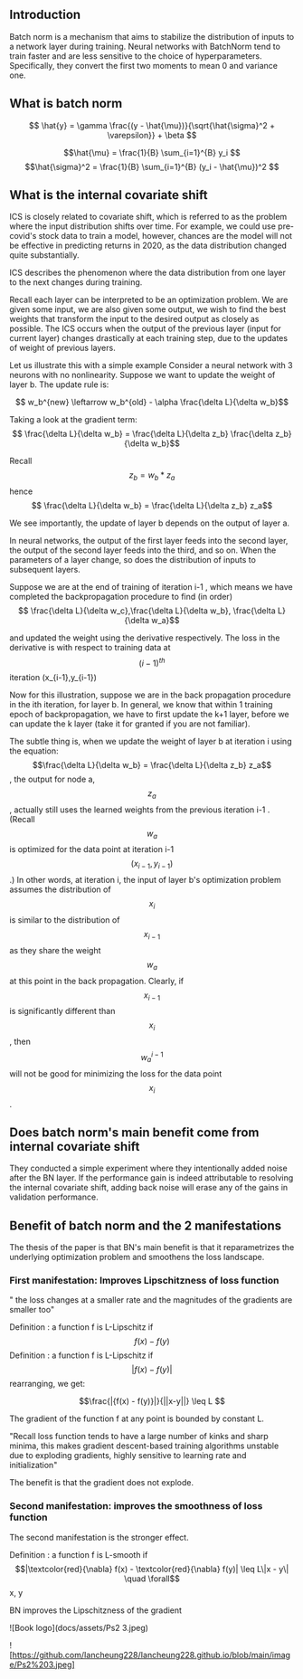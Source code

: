 ## Introduction
Batch norm is a mechanism that aims to stabilize the distribution of inputs to a network layer during training. Neural networks with BatchNorm tend to train faster and are less sensitive to the choice of hyperparameters. Specifically, they convert the first two moments to mean 0 and variance one.


## What is batch norm
$$ \hat{y} = \gamma \frac{(y - \hat{\mu})}{\sqrt{\hat{\sigma}^2 + \varepsilon}} + \beta $$

$$\hat{\mu} = \frac{1}{B} \sum_{i=1}^{B} y_i $$
$$\hat{\sigma}^2 = \frac{1}{B} \sum_{i=1}^{B} (y_i - \hat{\mu})^2 $$

## What is the internal covariate shift

ICS is closely related to covariate shift, which is referred to as the problem where the input distribution shifts over time. For example, we could use pre-covid's stock data to train a model, however, chances are the model will not be effective in predicting returns in 2020, as the data distribution changed quite substantially.

ICS describes the phenomenon where the data distribution from one layer to the next changes during training.

Recall each layer can be interpreted to be an optimization problem. We are given some input, we are also given some output, we wish to find the best weights that transform the input to the desired output as closely as possible. The ICS occurs when the output of the previous layer (input for current layer) changes drastically at each training step, due to the updates of weight of previous layers.

Let us illustrate this with a simple example
Consider a neural network with 3 neurons with no nonlinearity. Suppose we want to update the weight of layer b. The update rule is:

$$ w_b^{new} \leftarrow w_b^{old} - \alpha \frac{\delta L}{\delta w_b}$$

Taking a look at the gradient term:
$$ \frac{\delta L}{\delta w_b} = \frac{\delta L}{\delta z_b} \frac{\delta z_b}{\delta w_b}$$

Recall
$$z_b = w_b*z_a$$
hence 
$$ \frac{\delta L}{\delta w_b} = \frac{\delta L}{\delta z_b} z_a$$

We see importantly, the update of layer b depends on the output of layer a. 

In neural networks, the output of the first layer feeds into the second layer, the output of the second layer feeds into the third, and so on. When the parameters of a layer change, so does the distribution of inputs to subsequent layers.

Suppose we are at the end of training of iteration i-1 , which means we have completed the backpropagation procedure to find (in order)
$$ \frac{\delta L}{\delta w_c},\frac{\delta L}{\delta w_b}, \frac{\delta L}{\delta w_a}$$

and updated the weight using the derivative respectively. The loss in the derivative is with respect to training data at $${(i-1)}^{th}$$ iteration (x_{i-1},y_{i-1})

Now for this illustration, suppose we are in the back propagation procedure in the ith iteration, for layer b.
In general, we know that within 1 training epoch of backpropagation, we have to first update the k+1 layer, before we can update the k layer (take it for granted if you are not familiar). 

The subtle thing is, when we update the weight of layer b at iteration i using the equation: $$\frac{\delta L}{\delta w_b} = \frac{\delta L}{\delta z_b} z_a$$, the output for node a, $$z_a$$, actually still uses the learned weights from the previous iteration i-1 . (Recall $$w_a$$ is optimized for the data point at iteration i-1 $$(x_{i-1},y_{i-1})$$.) In other words, at iteration i, the input of layer b's optimization problem assumes the distribution of $$x_i$$ is similar to the distribution of $$x_{i-1}$$ as they share the weight $$w_a$$ at this point in the back propagation. Clearly, if $$x_{i-1}$$ is significantly different than $$x_i$$, then $$w_a^{i-1}$$ will not be good for minimizing the loss for the data point $$x_i$$.

## Does batch norm's main benefit come from internal covariate shift
They conducted a simple experiment where they intentionally added noise after the BN layer. If the performance gain is indeed attributable to resolving the internal covariate shift, adding back noise will erase any of the gains in validation performance.

## Benefit of batch norm and the 2 manifestations
The thesis of the paper is that BN's main benefit is that it reparametrizes the underlying optimization problem and smoothens the loss landscape.

### First manifestation: Improves Lipschitzness of loss function
" the loss changes at a smaller rate and the magnitudes of the gradients are smaller too"

Definition : a function f is L-Lipschitz if $${f(x) - f(y)} $$
Definition : a function f is L-Lipschitz if $$|f(x) - f(y)| $$
rearranging, we get:

$$\frac{|{f(x) - f(y)}|}{||x-y||} \leq L $$

The gradient of the function f at any point is bounded by constant L.

"Recall loss function tends to have a large number of kinks and sharp minima, this makes gradient descent-based training algorithms unstable due to exploding gradients, highly sensitive to learning rate and initialization"

The benefit is that the gradient does not explode.

### Second manifestation: improves the smoothness of loss function
The second manifestation is the stronger effect.

Definition : a function f is L-smooth if $$|\textcolor{red}{\nabla} f(x) - \textcolor{red}{\nabla} f(y)| \leq L\|x - y\| \quad \forall$$ x, y

BN improves the Lipschitzness of the gradient


![Book logo](docs/assets/Ps2 3.jpeg)


![https://github.com/Iancheung228/Iancheung228.github.io/blob/main/image/Ps2%203.jpeg]

<!-- MathJax -->

<script type="text/javascript"

  src="https://cdnjs.cloudflare.com/ajax/libs/mathjax/2.7.3/MathJax.js?config=TeX-AMS-MML_HTMLorMML">

</script>
